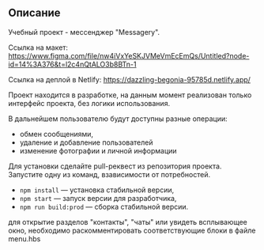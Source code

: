 ## Описание

Учебный проект - мессенджер "Messagery". 

Ссылка на макет: https://www.figma.com/file/nw4iVxYeSKJVMeVmEcEmQs/Untitled?node-id=14%3A376&t=l2c4nQtALO3b8BTn-1

Ссылка на деплой в Netlify: https://dazzling-begonia-95785d.netlify.app/

Проект находится в разработке, на данным момент реализован только интерфейс проекта, без логики использования.

В дальнейшем пользователю будут доступны разные операции: 
- обмен сообщениями, 
- удаление и добавление пользователей
- изменение фотографии и личной информации

Для установки сделайте pull-реквест из репозитория проекта. Запустите одну из команд, взависимости от потребностей.

- `npm install` — установка стабильной версии,
- `npm start` — запуск версии для разработчика,
- `npm run build:prod` — сборка стабильной версии.

для открытие разделов "контакты", "чаты" или увидеть всплывающее окно, необходимо раскомментировать соответствующие блоки в файле menu.hbs